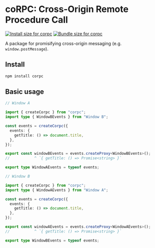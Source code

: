 # coRPC: Cross-Origin Remote Procedure Call

<a href="https://pkg-size.dev/corpc"><img src="https://pkg-size.dev/badge/install/27616" title="Install size for corpc"></a> <a href="https://pkg-size.dev/corpc"><img src="https://pkg-size.dev/badge/bundle/1514" title="Bundle size for corpc"></a>

A package for promisifying cross-origin messaging (e.g. `window.postMessage`).

## Install

```sh
npm install corpc
```

## Basic usage

```ts
// Window A

import { createCorpc } from "corpc";
import type { WindowBEvents } from "Window B";

const events = createCorpc({
  events: {
    getTitle: () => document.title,
  },
});

export const windowBEvents = events.createProxy<WindowBEvents>();
//           ^ `{ getTitle: () => Promise<string> }`

export type WindowAEvents = typeof events;

// Window B

import { createCorpc } from "corpc";
import type { WindowAEvents } from "Window A";

const events = createCorpc({
  events: {
    getTitle: () => document.title,
  },
});

export const windowAEvents = events.createProxy<WindowAEvents>();
//           ^ `{ getTitle: () => Promise<string> }`

export type WindowBEvents = typeof events;
```
